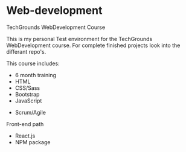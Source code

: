 # Web-development
TechGrounds WebDevelopment Course 

This is my personal Test environment for the TechGrounds WebDevelopment course.
For complete finished projects look into the differant repo's.

This course includes:
- 6 month training
- HTML
- CSS/Sass
- Bootstrap
- JavaScript
* Scrum/Agile

Front-end path
- React.js
- NPM package

